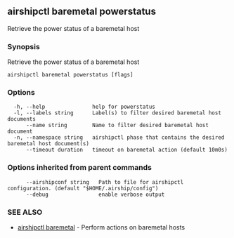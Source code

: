 ## airshipctl baremetal powerstatus

Retrieve the power status of a baremetal host

### Synopsis

Retrieve the power status of a baremetal host

```
airshipctl baremetal powerstatus [flags]
```

### Options

```
  -h, --help               help for powerstatus
  -l, --labels string      Label(s) to filter desired baremetal host documents
      --name string        Name to filter desired baremetal host document
  -n, --namespace string   airshipctl phase that contains the desired baremetal host document(s)
      --timeout duration   timeout on baremetal action (default 10m0s)
```

### Options inherited from parent commands

```
      --airshipconf string   Path to file for airshipctl configuration. (default "$HOME/.airship/config")
      --debug                enable verbose output
```

### SEE ALSO

* [airshipctl baremetal](airshipctl_baremetal.md)	 - Perform actions on baremetal hosts

